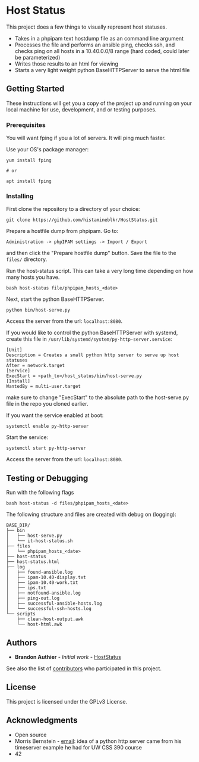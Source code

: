 # Host Status

This project does a few things to visually represent host statuses.
- Takes in a phpipam text hostdump file as an command line argument
- Processes the file and performs an ansible ping, checks ssh, and checks ping on all hosts in a 10.40.0.0/8 range (hard coded, could later be parameterized)
- Writes those results to an html for viewing
- Starts a very light weight python BaseHTTPServer to serve the html file

## Getting Started

These instructions will get you a copy of the project up and running on your local machine for use, development, and or testing purposes.

### Prerequisites

You will want fping if you a lot of servers. It will ping much faster.

Use your OS's package manager:
```
yum install fping

# or

apt install fping
```

### Installing

First clone the repository to a directory of your choice:

```
git clone https://github.com/histamineblkr/HostStatus.git
```

Prepare a hostfile dump from phpipam. Go to:

```
Administration -> phpIPAM settings -> Import / Export
```

and then click the "Prepare hostfile dump" button. Save the file to the `files/` directory.

Run the host-status script. This can take a very long time depending on how many hosts you have.
```
bash host-status file/phpipam_hosts_<date>
```

Next, start the python BaseHTTPServer.

```
python bin/host-serve.py
```

Access the server from the url: `localhost:8080`.

If you would like to control the python BaseHTTPServer with systemd, create this file in `/usr/lib/systemd/system/py-http-server.service`:

```
[Unit]
Description = Creates a small python http server to serve up host statuses
After = network.target
[Service]
ExecStart = <path_to>/host_status/bin/host-serve.py
[Install]
WantedBy = multi-user.target
```
make sure to change "ExecStart" to the absolute path to the host-serve.py file in the repo you cloned earlier.

If you want the service enabled at boot:

```
systemctl enable py-http-server
```

Start the service:

```
systemctl start py-http-server
```

Access the server from the url: `localhost:8080`.

## Testing or Debugging

Run with the following flags

```
bash host-status -d files/phpipam_hosts_<date>
```

The following structure and files are created with debug on (logging):
```
BASE_DIR/
├── bin
│   ├── host-serve.py
│   └── it-host-status.sh
├── files
│   └── phpipam_hosts_<date>
├── host-status
├── host-status.html
├── log
│   ├── found-ansible.log
│   ├── ipam-10.40-display.txt
│   ├── ipam-10.40-work.txt
│   ├── ips.txt
│   ├── notfound-ansible.log
│   ├── ping-out.log
│   ├── successful-ansible-hosts.log
│   └── successful-ssh-hosts.log
└── scripts
    ├── clean-host-output.awk
    └── host-html.awk
```

## Authors

- **Brandon Authier** - *Initial work* - [HostStatus](https://github.com/histamineblkr/HostStatus.git)

See also the list of [contributors](https://github.com/histamineblkr/HostStatus/graphs/contributors) who participated in this project.

## License

This project is licensed under the GPLv3 License.

## Acknowledgments

* Open source
* Morris Bernstein - [email](mailto:morris@systems-deployment.com): idea of a python http server came from his timeserver example he had for UW CSS 390 course
* 42
